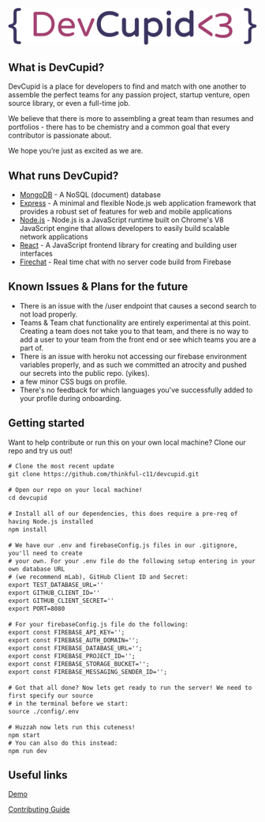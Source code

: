 ![DevCupid Logo](client/dist/public/logo.svg)

What is DevCupid?
-----------------
DevCupid is a place for developers to find and match with one another to assemble the perfect teams for any passion project, startup venture, open source library, or even a full-time job.

We believe that there is more to assembling a great team than resumes and portfolios - there has to be chemistry and a common goal that every contributor is passionate about.

We hope you’re just as excited as we are.

What runs DevCupid?
-----------------
* [MongoDB](https://www.mongodb.com/) - A NoSQL (document) database
* [Express](http://expressjs.com/) - A minimal and flexible Node.js web application framework that provides a robust set of features for web and mobile applications
* [Node.js](https://nodejs.org/en/) - Node.js is a JavaScript runtime built on Chrome's V8 JavaScript engine that allows developers to easily build scalable network applications
* [React](https://facebook.github.io/react/) - A JavaScript frontend library for creating and building user interfaces
* [Firechat](https://firechat.firebaseapp.com/) - Real time chat with no server code build from Firebase

Known Issues & Plans for the future
-----------------
* There is an issue with the /user endpoint that causes a second search to not load properly.
* Teams & Team chat functionality are entirely experimental at this point. Creating a team does not take you to that team, and there is no way to add a user to your team from the front end or see which teams you are a part of.
* There is an issue with heroku not accessing our firebase environment variables properly, and as such we committed an atrocity and pushed our secrets into the public repo. (yikes).
* a few minor CSS bugs on profile.
* There's no feedback for which languages you've successfully added to your profile during onboarding.

Getting started
-----------------
Want to help contribute or run this on your own local machine? Clone our repo and try us out!

```
# Clone the most recent update
git clone https://github.com/thinkful-c11/devcupid.git

# Open our repo on your local machine!
cd devcupid

# Install all of our dependencies, this does require a pre-req of having Node.js installed
npm install

# We have our .env and firebaseConfig.js files in our .gitignore, you'll need to create 
# your own. For your .env file do the following setup entering in your own database URL
# (we recommend mLab), GitHub Client ID and Secret:
export TEST_DATABASE_URL=''
export GITHUB_CLIENT_ID=''
export GITHUB_CLIENT_SECRET=''
export PORT=8080

# For your firebaseConfig.js file do the following:
export const FIREBASE_API_KEY='';
export const FIREBASE_AUTH_DOMAIN='';
export const FIREBASE_DATABASE_URL='';
export const FIREBASE_PROJECT_ID='';
export const FIREBASE_STORAGE_BUCKET='';
export const FIREBASE_MESSAGING_SENDER_ID='';

# Got that all done? Now lets get ready to run the server! We need to first specify our source 
# in the terminal before we start:
source ./config/.env

# Huzzah now lets run this cuteness!
npm start
# You can also do this instead:
npm run dev
```

Useful links
-----------------
[Demo](http://devcupid.herokuapp.com/)

[Contributing Guide](https://github.com/thinkful-c11/devcupid/blob/master/docs/contributing.md)